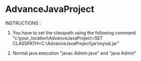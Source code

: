 # AdvanceJavaProject

INSTRUCTIONS :

1) You have to set the classpath using the following command 
"c:\your_location\AdvanceJavaProject>SET CLASSPATH=C:\AdvanceJavaProject\jar\mysql.jar"

2) Normal java execution "javac Admin.java" and "java Admin"